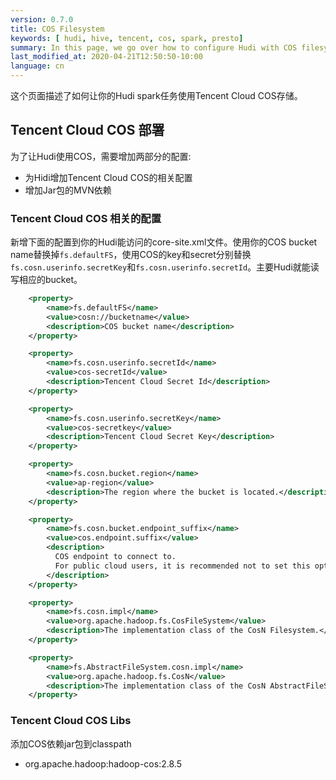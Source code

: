 ```yaml
---
version: 0.7.0
title: COS Filesystem
keywords: [ hudi, hive, tencent, cos, spark, presto]
summary: In this page, we go over how to configure Hudi with COS filesystem.
last_modified_at: 2020-04-21T12:50:50-10:00
language: cn
---
```

这个页面描述了如何让你的Hudi spark任务使用Tencent Cloud COS存储。

## Tencent Cloud COS 部署

为了让Hudi使用COS，需要增加两部分的配置:

- 为Hidi增加Tencent Cloud COS的相关配置
- 增加Jar包的MVN依赖

### Tencent Cloud COS 相关的配置

新增下面的配置到你的Hudi能访问的core-site.xml文件。使用你的COS bucket name替换掉`fs.defaultFS`，使用COS的key和secret分别替换`fs.cosn.userinfo.secretKey`和`fs.cosn.userinfo.secretId`。主要Hudi就能读写相应的bucket。


```xml
    <property>
        <name>fs.defaultFS</name>
        <value>cosn://bucketname</value>
        <description>COS bucket name</description>
    </property>

    <property>
        <name>fs.cosn.userinfo.secretId</name>
        <value>cos-secretId</value>
        <description>Tencent Cloud Secret Id</description>
    </property>

    <property>
        <name>fs.cosn.userinfo.secretKey</name>
        <value>cos-secretkey</value>
        <description>Tencent Cloud Secret Key</description>
    </property>

    <property>
        <name>fs.cosn.bucket.region</name>
        <value>ap-region</value>
        <description>The region where the bucket is located.</description>
    </property>

    <property>
        <name>fs.cosn.bucket.endpoint_suffix</name>
        <value>cos.endpoint.suffix</value>
        <description>
          COS endpoint to connect to.
          For public cloud users, it is recommended not to set this option, and only the correct area field is required.
        </description>
    </property>

    <property>
        <name>fs.cosn.impl</name>
        <value>org.apache.hadoop.fs.CosFileSystem</value>
        <description>The implementation class of the CosN Filesystem.</description>
    </property>

    <property>
        <name>fs.AbstractFileSystem.cosn.impl</name>
        <value>org.apache.hadoop.fs.CosN</value>
        <description>The implementation class of the CosN AbstractFileSystem.</description>
    </property>

```

### Tencent Cloud COS Libs
添加COS依赖jar包到classpath

- org.apache.hadoop:hadoop-cos:2.8.5
